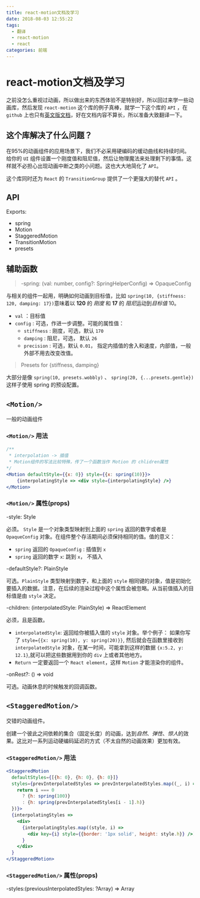 ```yaml
---
title: react-motion文档及学习
date: 2018-08-03 12:55:22
tags:
  - 翻译
  - react-motion
  - react
categories: 前端
---
```


# react-motion文档及学习

之前没怎么重视过动画，所以做出来的东西体验不是特别好，所以回过来学一些动画库，然后发现 `react-motion` 这个库的例子真棒，就学一下这个库的 `API` ，在 `github` 上也只有[英文版文档](https://github.com/chenglou/react-motion)，好在文档内容不算长，所以准备大致翻译一下。

## 这个库解决了什么问题？

在95%的动画组件的应用场景下，我们不必采用硬编码的缓动曲线和持续时间。给你的 `UI` 组件设置一个刚度值和阻尼值，然后让物理魔法来处理剩下的事情。这样就不必担心出现动画中断之类的小问题。这也大大地简化了 `API`。

这个库同时还为 `React` 的 `TransitionGroup` 提供了一个更强大的替代 `API` 。

## API

Exports:

* spring
* Motion
* StaggeredMotion
* TransitionMotion
* presets

## 辅助函数

> -spring: (val: number, config?: SpringHelperConfig) => OpaqueConfig

与相关的组件一起用，明确如何动画到目标值，比如 `spring(10, {stiffness: 120, damping: 17})`意味着以 **120** 的 *刚度* 和 **17** 的 *阻尼*运动到*目标值* 10。

* `val` ：目标值
* `config` : 可选，作进一步调整。可能的属性值：
  * `stiffness` : 刚度，可选，默认 `170`
  * `damping` : 阻尼，可选， 默认 `26`
  * `precision` : 可选，默认 `0.01`， 指定内插值的舍入和速度，内部值，一般外部不用去改变改值。

> Presets for {stiffness, damping}

大部分是像 `spring(10, presets.wobbly)` 、 `spring(20, {...presets.gentle})` 这样子使用 spring 的预设配置。

## `<Motion/>`

一般的动画组件

### `<Motion/>` 用法

```jsx
/**
 * interpolation -> 插值
 * Motion组件的写法比较特殊，传了一个函数当作 Motion 的 chlidren属性
*/
<Motion defaultStyle={{x: 0}} style={{x: spring(10)}}>
    {interpolatingStyle => <div style={interpolatingStyle} />}
</Motion>
```

### `<Motion/>` 属性(props)

-style: Style

必须。 `Style` 是一个对象类型映射到上面的 `spring` 返回的数字或者是 `OpaqueConfig` 对象。在组件整个存活期间必须保持相同的值。值的意义：

* `spring` 返回的 `OpaqueConfig` : 插值到 `x`
* `spring` 返回的数字 `x`: 跳到 `x`， 不插入

-defaultStyle?: PlainStyle

可选。`PlainStyle` 类型映射到数字，和上面的 `style` 相同键的对象，值是初始化要插入的数据。注意，在后续的渲染过程中这个属性会被忽略。从当前值插入的目标值是由 `style` 决定。

-children: (interpolatedStyle: PlainStyle) => ReactElement

必须，且是函数。

* `interpolatedStyle`: 返回给你被插入值的 `style` 对象。举个例子： 如果你写了 `style={{x: spring(10), y: spring(20)}}`, 然后就会在函数里接收到 `interpolatedStyle` 对象，在某一时间，可能拿到这样的数据 `{x:5.2, y: 12.1}`,就可以把这些数据用到你的 `div` 上或者其他地方。
* `Return` 一定要返回一个 `React element`，这样 `Motion` 才能渲染你的组件。

-onRest?: () => void

可选。动画休息的时候触发的回调函数。

## `<StaggeredMotion/>`

交错的动画组件。

创建一个彼此之间依赖的集合（固定长度）的动画，达到*自然*、*弹性*、*惊人*的效果。这比对一系列运动硬编码延迟的方式（不太自然的动画效果）更加有效。

### `<StaggeredMotion/>` 用法

```jsx
<StaggeredMotion
  defaultStyles={[{h: 0}, {h: 0}, {h: 0}]}
  styles={prevInterpolatedStyles => prevInterpolatedStyles.map((_, i) => {
    return i === 0
      ? {h: spring(100)}
      : {h: spring(prevInterpolatedStyles[i - 1].h)}
  })}>
  {interpolatingStyles =>
    <div>
      {interpolatingStyles.map((style, i) =>
        <div key={i} style={{border: '1px solid', height: style.h}} />)
      }
    </div>
  }
</StaggeredMotion>
```

### `<StaggeredMotion/>` 属性(props)

-styles:(previousInterpolatedStyles: ?Array<PlainStyle>) => Array<style>

必须,函数。**不要忘记`"s"`**

* `previousInterpolatedStyles` 前一个插入值的 `styles` ,(第一次渲染的时候是 `undefined` ,除非提供了 `defaultStyles`)

* Return 一定要返回包含*目的值*的 `styles` 数组,举个例子:[{x: spring(10), x: spring(20)}]

-defaultStyles?: Array<PlainStyle>

可选。和 `Motion` 的 `defaultStyle` 类似，但是是一个数组。

-children: (interpolatedStyles: Array<PlainStyle>) => ReactElement

必须，函数。和 `Motion` 的 `children` 类似, 但是接受一个插入值的数组作为函数的参数。举个例子：`[{x: 5}, {x: 6.4}, {x: 8.1}]`。

(没有 `noRest`, 我们没有发现有什么意义在 `StaggeredMotion` 中加入 `noReset`)

## `<TransitionMotion>`

帮助你创建 `mounting` 和 `unmounting` 时的动画。

### `<TransitionMotion>` 用法

有 `a`、`b`、`c` 三个项目，有各自的 `style` 配置，

---

![Edvard Munch – The Scream](react-motion文档及学习/944233120.jpg)

> Edvard Munch – The Scream. ver. 1893